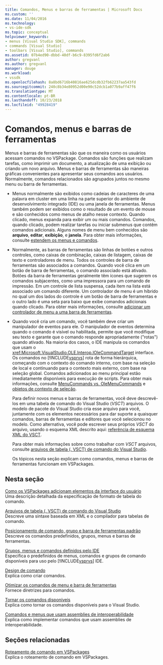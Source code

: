 ```yaml
---
title: Comandos, Menus e barras de ferramentas | Microsoft Docs
ms.custom: ''
ms.date: 11/04/2016
ms.technology:
- vs-ide-sdk
ms.topic: conceptual
helpviewer_keywords:
- menus [Visual Studio SDK], commands
- commands [Visual Studio]
- toolbars [Visual Studio], commands
ms.assetid: 07b4ed90-dbbd-40df-b6c9-8395fd6f2ab6
author: gregvanl
ms.author: gregvanl
manager: douge
ms.workload:
- vssdk
ms.openlocfilehash: 8a8bd6716b40816ae625dcdb32fb62237aa543fd
ms.sourcegitcommit: 240c8b34e80952d00e90c52dcb1a077b9aff47f6
ms.translationtype: MT
ms.contentlocale: pt-BR
ms.lasthandoff: 10/23/2018
ms.locfileid: "49928419"
---
```

# <a name="commands-menus-and-toolbars"></a>Comandos, menus e barras de ferramentas
Menus e barras de ferramentas são que os maneira como os usuários acessam comandos no VSPackage. Comandos são funções que realizam tarefas, como imprimir um documento, a atualização de uma exibição ou criando um novo arquivo. Menus e barras de ferramentas são maneiras gráficas convenientes para apresentar seus comandos aos usuários. Normalmente, comandos relacionados são agrupados juntos no mesmo menu ou barra de ferramentas.  
  
- Menus normalmente são exibidos como cadeias de caracteres de uma palavra em cluster em uma linha na parte superior do ambiente de desenvolvimento integrado (IDE) ou uma janela de ferramentas. Menus também podem ser exibidos como o resultado de um evento de mouse e são conhecidos como menus de atalho nesse contexto. Quando clicado, menus expanda para exibir um ou mais comandos. Comandos, quando clicado, podem realizar tarefas ou iniciar submenus que contêm comandos adicionais. Alguns nomes de menu bem conhecidos são **arquivo**, **editar**, **exibição**, e **janela**. Para obter mais informações, consulte [estendem os menus e comandos](../../extensibility/extending-menus-and-commands.md).  
  
- Normalmente, as barras de ferramentas são linhas de botões e outros controles, como caixas de combinação, caixas de listagem, caixas de texto e controladores de menu. Todos os controles de barra de ferramentas são associados a comandos. Quando você clica em um botão de barra de ferramentas, o comando associado está ativado. Botões da barra de ferramentas geralmente têm ícones que sugerem os comandos subjacentes, como uma impressora para um comando de impressão. Em um controle de lista suspensa, cada item na lista está associado um comando diferente. Um controlador de menu é um híbrido no qual um dos lados do controle é um botão de barra de ferramentas e o outro lado é uma seta para baixo que exibe comandos adicionais quando clicado. Para obter mais informações, consulte [adicionar um controlador de menu a uma barra de ferramentas](../../extensibility/adding-a-menu-controller-to-a-toolbar.md).  
  
- Quando você cria um comando, você também deve criar um manipulador de eventos para ele. O manipulador de eventos determina quando o comando é visível ou habilitada, permite que você modifique seu texto e garante que o comando responde apropriadamente ("rotas") quando ativado. Na maioria dos casos, o IDE manipula os comandos que usam o <xref:Microsoft.VisualStudio.OLE.Interop.IOleCommandTarget> interface. Os comandos no [!INCLUDE[vsprvs](../../code-quality/includes/vsprvs_md.md)] rota de forma hierárquica, começando com o contexto do comando interno, com base na seleção de local e continuando para o contexto mais externo, com base na seleção global. Comandos adicionados ao menu principal estão imediatamente disponíveis para execução de scripts. Para obter mais informações, consulte [MenuCommands vs. OleMenuCommands](../../extensibility/menucommands-vs-olemenucommands.md) e [objetos de contexto de seleção](../../extensibility/internals/selection-context-objects.md).  
  
  Para definir novos menus e barras de ferramentas, você deve descrevê-los em uma tabela de comando do Visual Studio (*VSCT*) arquivos. O modelo de pacote do Visual Studio cria esse arquivo para você, juntamente com os elementos necessários para dar suporte a quaisquer comandos, barras de ferramentas e editores que você selecionou no modelo. Como alternativa, você pode escrever seus próprios *VSCT* do arquivo, usando o esquema XML descrito aqui: [referência de esquema XML do VSCT](../../extensibility/vsct-xml-schema-reference.md).  
  
  Para obter mais informações sobre como trabalhar com *VSCT* arquivos, consulte [arquivos de tabela (. VSCT) de comando do Visual Studio](../../extensibility/internals/visual-studio-command-table-dot-vsct-files.md).  
  
  Os tópicos nesta seção explicam como comandos, menus e barras de ferramentas funcionam em VSPackages.  
  
## <a name="in-this-section"></a>Nesta seção  
 [Como os VSPackages adicionam elementos da interface do usuário](../../extensibility/internals/how-vspackages-add-user-interface-elements.md)  
 Uma descrição detalhada da especificação de formato de tabela do comando.  
  
 [Arquivos de tabela (. VSCT) de comando do Visual Studio](../../extensibility/internals/visual-studio-command-table-dot-vsct-files.md)  
 Descreve uma sintaxe baseada em XML e o compilador para tabelas de comando.  
  
 [Posicionamento de comando, grupo e barra de ferramentas padrão](../../extensibility/internals/default-command-group-and-toolbar-placement.md)  
 Descreve os comandos predefinidos, grupos, menus e barras de ferramentas.  
  
 [Grupos, menus e comandos definidos pelo IDE](../../extensibility/internals/ide-defined-commands-menus-and-groups.md)  
 Especifica o predefinidos de menus, comandos e grupos de comando disponíveis para uso pelo [!INCLUDE[vsprvs](../../code-quality/includes/vsprvs_md.md)] IDE.  
  
 [Design de comando](../../extensibility/internals/command-design.md)  
 Explica como criar comandos.  
  
 [Otimizar os comandos de menu e barra de ferramentas](../../extensibility/internals/optimizing-menu-and-toolbar-commands.md)  
 Fornece diretrizes para comandos.  
  
 [Tornar os comandos disponíveis](../../extensibility/internals/making-commands-available.md)  
 Explica como tornar os comandos disponíveis para o Visual Studio.  
  
 [Comandos e menus que usam assemblies de interoperabilidade](../../extensibility/internals/commands-and-menus-that-use-interop-assemblies.md)  
 Explica como implementar comandos que usam assemblies de interoperabilidade.  
  
## <a name="related-sections"></a>Seções relacionadas  
 [Roteamento de comando em VSPackages](../../extensibility/internals/command-routing-in-vspackages.md)  
 Explica o roteamento de comando em VSPackages.